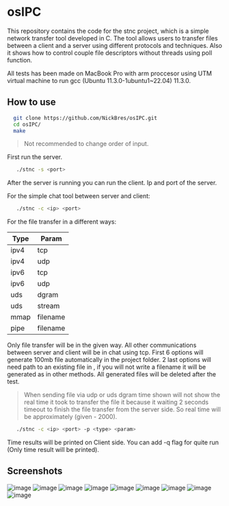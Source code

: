 # osIPC

This repository contains the code for the stnc project, which is a simple network transfer tool developed in C. The tool allows users to transfer files between a client and a server using different protocols and techniques. Also it shows how to control couple file descriptors without threads using poll function.


All tests has been made on MacBook Pro with arm proccesor using UTM virtual machine to run gcc (Ubuntu 11.3.0-1ubuntu1~22.04) 11.3.0.

## How to use

```sh
  git clone https://github.com/NickBres/osIPC.git
  cd osIPC/
  make
   ```

> Not recommended to change order of input.

First run the server.

```sh
   ./stnc -s <port>
   ```

After the server is running you can run the client. Ip and port of the server.

For the simple chat tool between server and client:
```sh
   ./stnc -c <ip> <port>
   ```

For the file transfer in a different ways:

| Type  | Param  |
|-------|--------|
| ipv4  | tcp    |
| ipv4  | udp    |
| ipv6  | tcp    |
| ipv6  | udp    |
| uds   | dgram  |
| uds   | stream |
| mmap   | filename  |
| pipe   | filename |


Only file transfer will be in the given way. All other communications between server and client will be in chat using tcp.
First 6 options will generate 100mb file automatically in the project folder. 2 last options will need path to an existing file in <param>, if you will not write a filename it will be generated as in other methods.
All generated files will be deleted after the test.

> When sending file via udp or uds dgram time shown will not show the real time it took to transfer the file it because it waiting 2 seconds timeout to finish the file transfer from the server side. So real time will be approximately (given - 2000).

```sh
   ./stnc -c <ip> <port> -p <type> <param>
   ```
Time results will be printed on Client side.
You can add -q flag for quite run (Only time result will be printed).

## Screenshots
![image](https://user-images.githubusercontent.com/70432147/236688965-f214716d-f9f5-40ff-a159-8a0d77e59254.png)
![image](https://user-images.githubusercontent.com/70432147/236689005-82417f31-ba57-461f-897e-6ff77a4abf3f.png)
![image](https://user-images.githubusercontent.com/70432147/236689023-9baf0f81-6fbf-414b-a4b1-96ec6ac54b8d.png)
![image](https://user-images.githubusercontent.com/70432147/236689050-ddbf0b9e-aba4-4339-ae12-77e1d7f96313.png)
![image](https://user-images.githubusercontent.com/70432147/236689182-bcd89702-3a87-4fee-b257-5c481eae0ba3.png)
![image](https://user-images.githubusercontent.com/70432147/236689222-126ec1d5-69f7-4001-a433-9b2272a036ee.png)
![image](https://user-images.githubusercontent.com/70432147/236689240-97a431e8-06b1-47a3-9497-d5928cb45675.png)
![image](https://user-images.githubusercontent.com/70432147/236689265-1be85d93-4d1e-4d49-980f-5cda25ad035a.png)
![image](https://user-images.githubusercontent.com/70432147/236689286-5dec142b-7c09-4509-969a-ccdc07034012.png)





